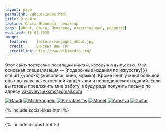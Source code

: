 ```yaml
---
layout: page
permalink: /about/index.html
title: О сайте
tagline: Ольга Яковлева, редактор
tags: [about, Ольга, Яковлева, ответственный, редактор]
modified: 15-02-2015
image:
  feature:    feature/vangogh3_about.jpg
  credit:     Винсент Ван Гог
  creditlink: http://www.wikimedia.org/
---
```


Этот сайт-портфолио посвящен книгам, которые я выпускаю. 
Моя основная специализация — [подарочные издания по искусству]({{ site.url }}/books) (живопись, кино, музыка). 
Кроме книг, у меня большой опыт выпуска качественной канцелярии и периодических изданий. 
Если вы готовы предложить мне работу, я буду рада получить письмо по адресу yakovleva.eksmo@gmail.com

<!-- https://github.com/ionelmc/jquery-gp-gallery -->
<div class="pictures">
	<a href="{{ site.url }}/articles/gaudi/"><img title="Gaudi" src="{{ site.url }}/images/books-portrait/2014-Gaudi.jpg" /></a>
	<a href="{{ site.url }}/articles/michelangelo/"><img title="Michelangelo" src="{{ site.url }}/images/books-portrait/2013-Michelangelo.jpg" /></a>
	<a href="{{ site.url }}/articles/prerafaelites/"><img title="Prerafaelites" src="{{ site.url }}/images/books-portrait/2013-Prerafaelites.jpg" /></a>
	<a href="{{ site.url }}/articles/monet/"><img title="Monet" src="{{ site.url }}/images/books-portrait/2013-Monet.jpg" /></a>
	<a href="{{ site.url }}/articles/aroseva/"><img title="Aroseva" src="{{ site.url }}/images/books-others/2014-Aroseva.jpg" /></a>
	<a href="{{ site.url }}/articles/guitar/"><img title="Guitar" src="{{ site.url }}/images/books-others/2014-Capone1.jpg" /></a>
</div>

{% include social-likes.html %}<hr>
{% include disqus.html %}
